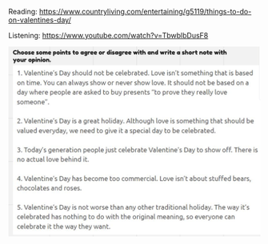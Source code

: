 Reading: https://www.countryliving.com/entertaining/g5119/things-to-do-on-valentines-day/

Listening: https://www.youtube.com/watch?v=TbwblbDusF8


![](../../_Attachments/Pasted%20image%2020240218115350.png)



